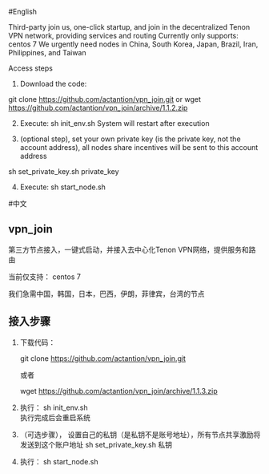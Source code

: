#English

Third-party join us, one-click startup, and join in the decentralized Tenon VPN network, providing services and routing
Currently only supports: centos 7
We urgently need nodes in China, South Korea, Japan, Brazil, Iran, Philippines, and Taiwan

Access steps
1. Download the code:

git clone https://github.com/actantion/vpn_join.git
or
wget https://github.com/actantion/vpn_join/archive/1.1.2.zip

2. Execute: sh init_env.sh
System will restart after execution

3. (optional step), set your own private key (is the private key, not the account address), all nodes share incentives will be sent to this account address 

sh set_private_key.sh private_key

4. Execute: sh start_node.sh

#中文

## vpn_join
第三方节点接入，一键式启动，并接入去中心化Tenon VPN网络，提供服务和路由

当前仅支持： centos 7

我们急需中国，韩国，日本，巴西，伊朗，菲律宾，台湾的节点

## 接入步骤

1. 下载代码： 
  
   git clone https://github.com/actantion/vpn_join.git
   
   或者
   
   wget https://github.com/actantion/vpn_join/archive/1.1.3.zip
   

2. 执行： sh init_env.sh  
   执行完成后会重启系统
   
3. （可选步骤）， 设置自己的私钥（是私钥不是账号地址），所有节点共享激励将发送到这个账户地址
   sh set_private_key.sh 私钥
   
4. 执行： sh start_node.sh

    
    


